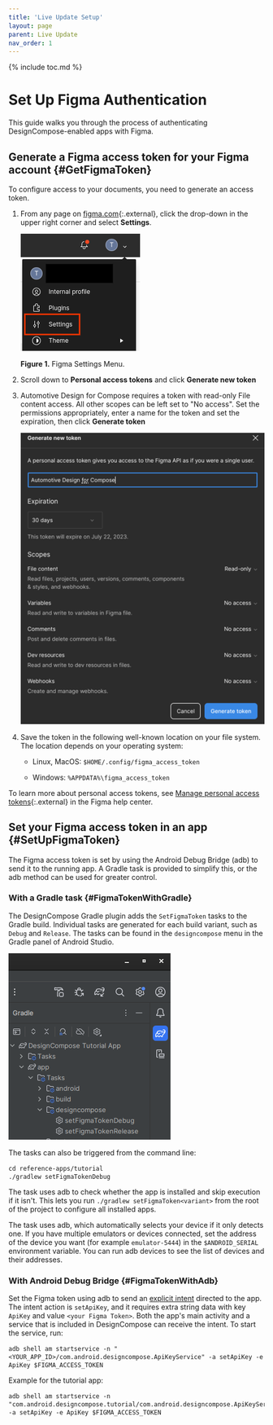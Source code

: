 ```yaml
---
title: 'Live Update Setup'
layout: page
parent: Live Update
nav_order: 1
---
```


{% include toc.md %}

# Set Up Figma Authentication

This guide walks you through the process of authenticating DesignCompose-enabled
apps with Figma.

## Generate a Figma access token for your Figma account {#GetFigmaToken}

To configure access to your documents, you need to generate an access token.

1. From any page on [figma.com][1]{:.external}, click the drop-down in the
    upper right corner and select **Settings**.

    ![Settings](./mediacomposere--jvzkvorv2nc.png)

    **Figure 1.** Figma Settings Menu.

2. Scroll down to **Personal access tokens** and click **Generate new token**

3. Automotive Design for Compose requires a token with read-only File content access. All other scopes can be left set to "No access". Set the permissions appropriately, enter a name for the token and set the expiration, then click **Generate token**

    ![Figma Token Generation Screen](figma-token.png)

4. Save the token in the following well-known location on your file system. The location depends on your operating system:

    - Linux, MacOS: `$HOME/.config/figma_access_token`

    - Windows: `%APPDATA%\figma_access_token`

To learn more about personal access tokens, see [Manage personal access
tokens][2]{:.external} in the Figma help center.

## Set your Figma access token in an app {#SetUpFigmaToken}

The Figma access token is set by using the Android Debug Bridge (adb) to send it
to the running app. A Gradle task is provided to simplify this, or the adb
method can be used for greater control.

### With a Gradle task {#FigmaTokenWithGradle}

The DesignCompose Gradle plugin adds the `SetFigmaToken` tasks to the Gradle build. Individual tasks are generated for each
build variant, such as `Debug` and `Release`. The tasks can be found in the `designcompose` menu in the Gradle panel of Android Studio.

![setFigmaToken task location](image.png)

The tasks can also be triggered from the command line:

```shell
cd reference-apps/tutorial
./gradlew setFigmaTokenDebug
```

The task uses adb to check whether the app is installed and skip execution if it
isn't. This lets you run `./gradlew setFigmaToken<variant>` from the root of the project
to configure all installed apps.

The task uses adb, which automatically selects your device if it only detects
one. If you have multiple emulators or devices connected, set the address of the
device you want (for example `emulator-5444`) in the `$ANDROID_SERIAL`
environment variable. You can run adb devices to see the list of devices and
their addresses.

### With Android Debug Bridge {#FigmaTokenWithAdb}

Set the Figma token using adb to send an [explicit intent][3] directed to the
app. The intent action is `setApiKey`, and it requires extra string data with
key `ApiKey` and value `<your Figma Token>`. Both the app's main activity and a
service that is included in DesignCompose can receive the intent. To start the
service, run:

```shell
adb shell am startservice -n "<YOUR_APP_ID>/com.android.designcompose.ApiKeyService" -a setApiKey -e ApiKey $FIGMA_ACCESS_TOKEN
```

Example for the tutorial app:

```shell
adb shell am startservice -n "com.android.designcompose.tutorial/com.android.designcompose.ApiKeyService" -a setApiKey -e ApiKey $FIGMA_ACCESS_TOKEN
```

[1]: https://www.figma.com
[2]: https://help.figma.com/hc/en-us/articles/8085703771159-Manage-personal-access-tokens
[3]: https://developer.android.com/guide/components/intents-filters#Types
